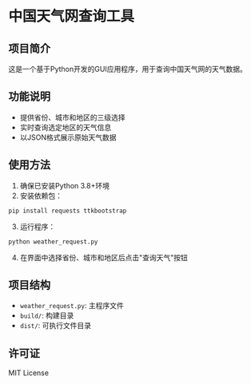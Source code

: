 # 中国天气网查询工具

## 项目简介
这是一个基于Python开发的GUI应用程序，用于查询中国天气网的天气数据。

## 功能说明
- 提供省份、城市和地区的三级选择
- 实时查询选定地区的天气信息
- 以JSON格式展示原始天气数据

## 使用方法
1. 确保已安装Python 3.8+环境
2. 安装依赖包：
```
pip install requests ttkbootstrap
```
3. 运行程序：
```
python weather_request.py
```
4. 在界面中选择省份、城市和地区后点击"查询天气"按钮

## 项目结构
- `weather_request.py`: 主程序文件
- `build/`: 构建目录
- `dist/`: 可执行文件目录

## 许可证
MIT License